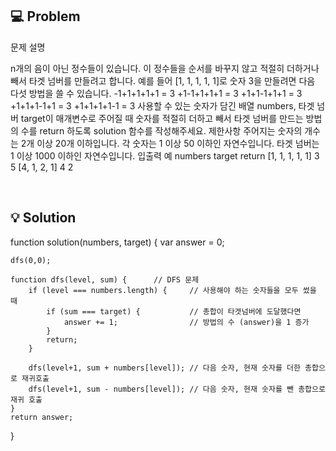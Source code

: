 ## 💻 Problem

문제 설명

n개의 음이 아닌 정수들이 있습니다. 이 정수들을 순서를 바꾸지 않고 적절히 더하거나 빼서 타겟 넘버를 만들려고 합니다. 예를 들어 [1, 1, 1, 1, 1]로 숫자 3을 만들려면 다음 다섯 방법을 쓸 수 있습니다.
-1+1+1+1+1 = 3
+1-1+1+1+1 = 3
+1+1-1+1+1 = 3
+1+1+1-1+1 = 3
+1+1+1+1-1 = 3
사용할 수 있는 숫자가 담긴 배열 numbers, 타겟 넘버 target이 매개변수로 주어질 때 숫자를 적절히 더하고 빼서 타겟 넘버를 만드는 방법의 수를 return 하도록 solution 함수를 작성해주세요.
제한사항
주어지는 숫자의 개수는 2개 이상 20개 이하입니다.
각 숫자는 1 이상 50 이하인 자연수입니다.
타겟 넘버는 1 이상 1000 이하인 자연수입니다.
입출력 예
numbers target return
[1, 1, 1, 1, 1] 3 5
[4, 1, 2, 1] 4 2

<br/>

## 💡 Solution

function solution(numbers, target) {
var answer = 0;

    dfs(0,0);

    function dfs(level, sum) {      // DFS 문제
        if (level === numbers.length) {     // 사용해야 하는 숫자들을 모두 썼을 때
            if (sum === target) {           // 총합이 타겟넘버에 도달했다면
                answer += 1;                // 방법의 수 (answer)을 1 증가
            }
            return;
        }

        dfs(level+1, sum + numbers[level]); // 다음 숫자, 현재 숫자를 더한 총합으로 재귀호출
        dfs(level+1, sum - numbers[level]); // 다음 숫자, 현재 숫자를 뺀 총합으로 재귀 호출
    }
    return answer;

}
